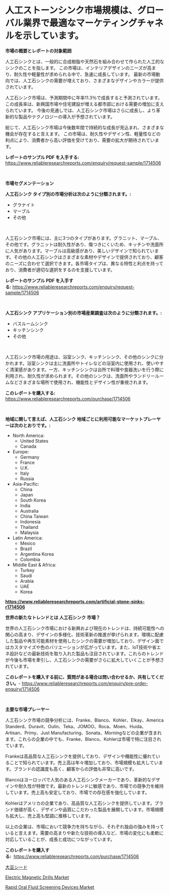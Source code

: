<p><h1>人工ストーンシンク市場規模は、グローバル業界で最適なマーケティングチャネルを示しています。</h1></p><p><strong>市場の概要とレポートの対象範囲</strong></p>
<p><p>人工石シンクとは、一般的に合成樹脂や天然石を組み合わせて作られた人工的なシンクのことを指します。 この市場は、インテリアデザインのニーズが高まり、耐久性や軽量性が求められる中で、急速に成長しています。 最新の市場動向では、人工石シンクの需要が増えており、さまざまなデザインやカラーが提供されています。</p><p>人工石シンク市場は、予測期間中に年率11.3％で成長すると予測されています。 この成長率は、新興国市場や住宅建設が増える都市部における需要の増加に支えられています。 今後の見通しでは、人工石シンク市場はさらに成長し、より革新的な製品やテクノロジーの導入が予想されています。</p><p>総じて、人工石シンク市場は今後数年間で持続的な成長が見込まれ、さまざまな機会が存在すると言えます。 この市場は、耐久性やデザイン性、軽量性などの利点により、消費者から高い評価を受けており、需要の拡大が期待されています。</p></p>
<p><strong>レポートのサンプル PDF を入手する:</strong> <a href="https://www.reliableresearchreports.com/enquiry/request-sample/1714506">https://www.reliableresearchreports.com/enquiry/request-sample/1714506</a></p>
<p>&nbsp;</p>
<p><strong>市場セグメンテーション</strong></p>
<p><strong>人工石シンク タイプ別の市場分析は次のように分類されます。:</strong></p>
<p><ul><li>グラナイト</li><li>マーブル</li><li>その他</li></ul></p>
<p>&nbsp;</p>
<p><p>人工石シンク市場には、主に3つのタイプがあります。グラニット、マーブル、その他です。グラニットは耐久性があり、傷つきにくいため、キッチンや洗面所に人気があります。マーブルは高級感があり、美しいデザインで知られています。その他の人工石シンクはさまざまな素材やデザインで提供されており、顧客のニーズに合わせて選択できます。各市場タイプは、異なる特性と利点を持っており、消費者が適切な選択をするのを支援しています。</p></p>
<p><strong>レポートのサンプル PDF を入手する:</strong>&nbsp;<a href="https://www.reliableresearchreports.com/enquiry/request-sample/1714506">https://www.reliableresearchreports.com/enquiry/request-sample/1714506</a></p>
<p>&nbsp;</p>
<p><strong> 人工石シンク アプリケーション別の市場産業調査は次のように分類されます。:</strong></p>
<p><ul><li>バスルームシンク</li><li>キッチンシンク</li><li>その他</li></ul></p>
<p>&nbsp;</p>
<p><p>人工石シンク市場の用途は、浴室シンク、キッチンシンク、その他のシンクに分かれます。浴室シンクは主に洗面所やトイレなどの浴室内に使用され、使いやすく清潔感があります。一方、キッチンシンクは台所で料理や食器洗いを行う際に利用され、耐久性が求められます。その他のシンクは、洗面所やランドリールームなどさまざまな場所で使用され、機能性とデザイン性が重視されます。</p></p>
<p><strong>このレポートを購入する:</strong>&nbsp; <a href="https://www.reliableresearchreports.com/purchase/1714506">https://www.reliableresearchreports.com/purchase/1714506</a></p>
<p>&nbsp;</p>
<p><strong>地域に関して言えば、人工石シンク 地域ごとに利用可能なマーケットプレーヤーは次のとおりです。:</strong></p>
<p><ul>
    <li>
        North America:
        <ul>
            <li>United States</li>
            <li>Canada</li>
        </ul>
    </li>
    <li>
        Europe:
        <ul>
            <li>Germany</li>
            <li>France</li>
            <li>U.K.</li>
            <li>Italy</li>
            <li>Russia</li>
        </ul>
    </li>
    <li>
        Asia-Pacific:
        <ul>
            <li>China</li>
            <li>Japan</li>
            <li>South Korea</li>
            <li>India</li>
            <li>Australia</li>
            <li>China Taiwan</li>
            <li>Indonesia</li>
            <li>Thailand</li>
            <li>Malaysia</li>
        </ul>
    </li>
    <li>
        Latin America:
        <ul>
            <li>Mexico</li>
            <li>Brazil</li>
            <li>Argentina Korea</li>
            <li>Colombia</li>
        </ul>
    </li>
    <li>
        Middle East & Africa:
        <ul>
            <li>Turkey</li>
            <li>Saudi</li>
            <li>Arabia</li>
            <li>UAE</li>
            <li>Korea</li>
        </ul>
    </li>
    </ul></p>
<p><strong><a href="https://www.reliableresearchreports.com/artificial-stone-sinks-r1714506">https://www.reliableresearchreports.com/artificial-stone-sinks-r1714506</a></strong>&nbsp;</p>
<p><strong>世界の新たなトレンドとは 人工石シンク 市場？</strong></p>
<p><p>世界の人工石シンク市場における新興および現在のトレンドは、持続可能性への関心の高まり、デザインの多様化、技術革新の推進が挙げられます。環境に配慮した製品や再生可能素材を使用したシンクの需要が増加しており、デザイン面ではカスタマイズや色のバリエーションが広がっています。また、IoT技術や省エネ設計などの最新技術を取り入れた製品も注目されています。これらのトレンドが今後も市場を牽引し、人工石シンクの需要がさらに拡大していくことが予想されています。</p></p>
<p><strong>このレポートを購入する前に、質問がある場合は問い合わせるか、共有してください。</strong>- <a href="https://www.reliableresearchreports.com/enquiry/pre-order-enquiry/1714506">https://www.reliableresearchreports.com/enquiry/pre-order-enquiry/1714506</a></p>
<p>&nbsp;</p>
<p><strong>主要な市場プレーヤー</strong></p>
<p><p>人工石シンク市場の競争分析には、Franke、Blanco、Kohler、Elkay、America Standerd、Duravit、Oulin、Teka、JOMOO、Roca、Moen、Huida、Artisan、Primy、Just Manufacturing、Sonata、Morningなどの企業が含まれます。これらの企業の中でも、Franke、Blanco、Kohlerは市場で特に注目されています。</p><p>Frankeは高品質な人工石シンクを提供しており、デザインや機能性に優れていることで知られています。売上高は年々増加しており、市場規模も拡大しています。ブランドの認識度も高く、顧客からの評価も非常に高いです。</p><p>Blancoはヨーロッパで人気のある人工石シンクメーカーであり、革新的なデザインや耐久性が特徴です。最新のトレンドに敏感であり、市場での競争力を維持しています。売上高も安定しており、市場での存在感を強化しています。</p><p>Kohlerはアメリカの企業であり、高品質な人工石シンクを提供しています。ブランド価値が高く、デザインや品質にこだわった製品を展開しています。市場規模も拡大し、売上高も堅調に推移しています。</p><p>以上の企業は、市場において競争力を持ちながら、それぞれ独自の強みを持っていると言えます。需要の高まりや新たな技術の導入など、市場の変化にも柔軟に対応していることが、成長と成功につながっています。</p></p>
<p><strong>このレポートを購入する:</strong>&nbsp;&nbsp;<a href="https://www.reliableresearchreports.com/purchase/1714506">https://www.reliableresearchreports.com/purchase/1714506</a></p>
<p><p><a href="https://github.com/SarahFahey88/Market-Research-Report-List-1/blob/main/262615732008.md">大豆シード</a></p><p><a href="https://github.com/okotobwrhuteie/Market-Research-Report-List-2/blob/main/electric-magnetic-drills-market.md">Electric Magnetic Drills Market</a></p><p><a href="https://flame-sidecar-702.notion.site/Rapid-Oral-Fluid-Screening-Devices-Market-Share-Evolution-and-Market-Growth-Trends-2024-2031-d31589a206e3494ebf660d3f64124b01">Rapid Oral Fluid Screening Devices Market</a></p></p>